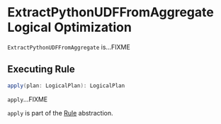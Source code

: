 # ExtractPythonUDFFromAggregate Logical Optimization

`ExtractPythonUDFFromAggregate` is...FIXME

## <span id="apply"> Executing Rule

```scala
apply(plan: LogicalPlan): LogicalPlan
```

`apply`...FIXME

`apply` is part of the [Rule](../catalyst/Rule.md#apply) abstraction.
